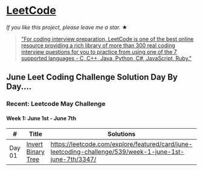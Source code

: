 # [LeetCode](https://leetcode.com/problemset/algorithms/)

_If you like this project, please leave me a star._ &#9733;

> ["For coding interview preparation, LeetCode is one of the best online resource providing a rich library of more than 300 real coding interview questions for you to practice from using one of the 7 supported languages - C, C++, Java, Python, C#, JavaScript, Ruby."](https://www.quora.com/How-effective-is-Leetcode-for-preparing-for-technical-interviews)

## June Leet Coding Challenge Solution Day By Day....
### Recent: Leetcode May Challenge
#### Week 1: June 1st - June 7th 

|  #  |      Title     |   Solutions   |     Language     |     Difficulty    | Tag              
|-----|----------------|---------------|------------------|-------------------|-------------
| Day 01 | [Invert Binary Tree](https://leetcode.com/explore/featured/card/june-leetcoding-challenge/539/week-1-june-1st-june-7th/3347/) | https://leetcode.com/explore/featured/card/june-leetcoding-challenge/539/week-1-june-1st-june-7th/3347/ | Python | Easy | Tree 
